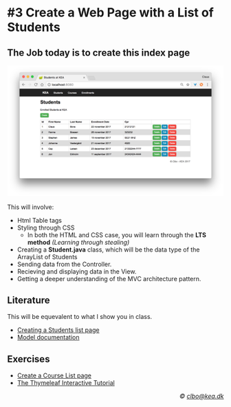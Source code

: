 # #3 Create a Web Page with a List of Students
## The Job today is to create this index page

<img src="/students_index.png" />   

This will involve:
* Html Table tags
* Styling through CSS
  * In both the HTML and CSS case, you will learn through the **LTS method** _(Learning through stealing)_ 
* Creating a **Student.java** class, which will be the data type of the ArrayList of Students
* Sending data from the Controller.
* Recieving and displaying data in the View.
* Getting a deeper understanding of the MVC architecture pattern.

## Literature
This will be equevalent to what I show you in class.
* [Creating a Students list page](https://github.com/Dat17aSpring/03_tutorial_students_list)    
* [Model documentation](https://docs.spring.io/spring/docs/current/javadoc-api/org/springframework/ui/Model.html)

## Exercises
* [Create a Course List page](https://github.com/Dat17aSpring/03_exercise_create_courses/blob/master/README.md)
* [The Thymeleaf Interactive Tutorial](http://itutorial.thymeleaf.org/)    

_<div align="right">&copy; clbo@kea.dk</div>_
